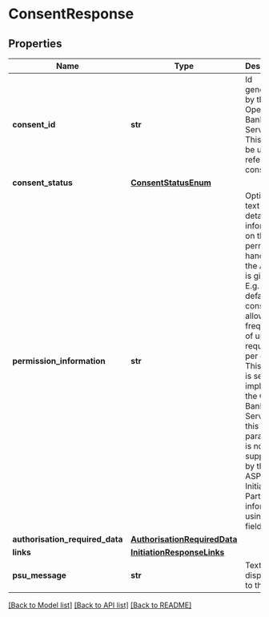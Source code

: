 # ConsentResponse

## Properties
Name | Type | Description | Notes
------------ | ------------- | ------------- | -------------
**consent_id** | **str** | Id generated by the Open Banking Service. This should be used to refer to this consent.  | 
**consent_status** | [**ConsentStatusEnum**](ConsentStatusEnum.md) |  | 
**permission_information** | **str** | Optionally a text for detailed information on the permission handling of the ASPSP is given.  E.g. By default a consent is allowing a frequency of up to 4 requests per day.  This default is set implicitly by the Open Banking Service. If this parameter is not supported by the ASPSP, the Initiating Party is informed using this field.  | [optional] 
**authorisation_required_data** | [**AuthorisationRequiredData**](AuthorisationRequiredData.md) |  | [optional] 
**links** | [**InitiationResponseLinks**](InitiationResponseLinks.md) |  | [optional] 
**psu_message** | **str** | Text to be displayed to the PSU.  | [optional] 

[[Back to Model list]](../README.md#documentation-for-models) [[Back to API list]](../README.md#documentation-for-api-endpoints) [[Back to README]](../README.md)

